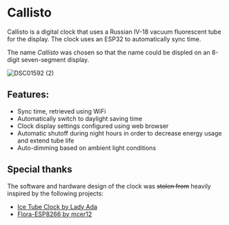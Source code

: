 # Callisto

Callisto is a digital clock that uses a Russian IV-18 vacuum fluorescent tube for the display. The clock uses an ESP32 to automatically sync time.

The name *Callisto* was chosen so that the name could be displed on an 8-digit seven-segment display.

![DSC01592 (2)](https://user-images.githubusercontent.com/20251225/147790506-1a9c013b-f025-4b8d-8492-5346c15807aa.JPG)

## Features:
- Sync time, retrieved using WiFi
- Automatically switch to daylight saving time
- Clock display settings configured using web browser
- Automatic shutoff during night hours in order to decrease energy usage and extend tube life
- Auto-dimming based on ambient light conditions

## Special thanks

The software and hardware design of the clock was ~~stolen from~~ heavily inspired by the following projects:

- [Ice Tube Clock by Lady Ada](https://learn.adafruit.com/ice-tube-clock-kit/)
- [Flora-ESP8266 by mcer12](https://github.com/mcer12/Flora-ESP8266)


